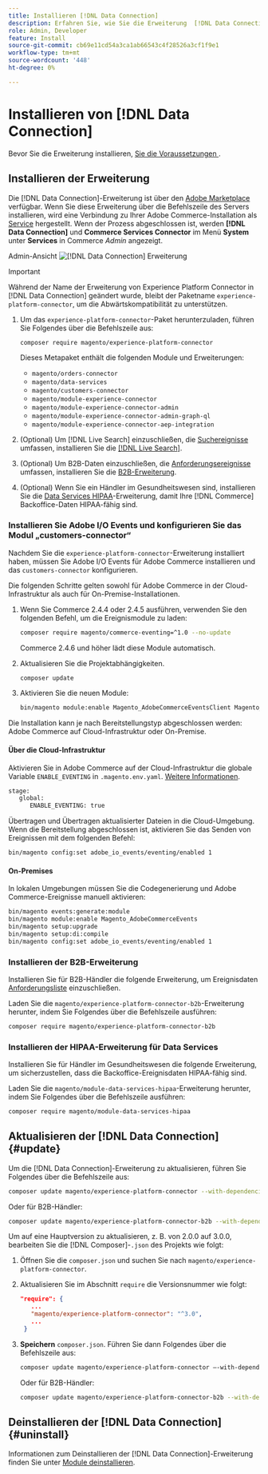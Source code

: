 ```yaml
---
title: Installieren [!DNL Data Connection]
description: Erfahren Sie, wie Sie die Erweiterung  [!DNL Data Connection]  Adobe Commerce installieren, aktualisieren und deinstallieren.
role: Admin, Developer
feature: Install
source-git-commit: cb69e11cd54a3ca1ab66543c4f28526a3cf1f9e1
workflow-type: tm+mt
source-wordcount: '448'
ht-degree: 0%

---
```


# Installieren von [!DNL Data Connection]

Bevor Sie die Erweiterung installieren, [ Sie die Voraussetzungen ](overview.md#prereqs).

## Installieren der Erweiterung

Die [!DNL Data Connection]-Erweiterung ist über den [Adobe Marketplace](https://commercemarketplace.adobe.com/magento-experience-platform-connector.html) verfügbar. Wenn Sie diese Erweiterung über die Befehlszeile des Servers installieren, wird eine Verbindung zu Ihrer Adobe Commerce-Installation als [Service](../landing/saas.md) hergestellt. Wenn der Prozess abgeschlossen ist, werden **[!DNL Data Connection]** und **Commerce Services Connector** im Menü **System** unter **Services** in Commerce _Admin_ angezeigt.

Admin-Ansicht ![[!DNL Data Connection] Erweiterung](assets/epc-adminui.png)

>[!IMPORTANT]
>
>Während der Name der Erweiterung von Experience Platform Connector in [!DNL Data Connection] geändert wurde, bleibt der Paketname `experience-platform-connector`, um die Abwärtskompatibilität zu unterstützen.

1. Um das `experience-platform-connector`-Paket herunterzuladen, führen Sie Folgendes über die Befehlszeile aus:

   ```bash
   composer require magento/experience-platform-connector
   ```

   Dieses Metapaket enthält die folgenden Module und Erweiterungen:

   - `magento/orders-connector`
   - `magento/data-services`
   - `magento/customers-connector`
   - `magento/module-experience-connector`
   - `magento/module-experience-connector-admin`
   - `magento/module-experience-connector-admin-graph-ql`
   - `magento/module-experience-connector-aep-integration`

1. (Optional) Um [!DNL Live Search] einzuschließen, die [Suchereignisse](events.md#search-events) umfassen, installieren Sie die [[!DNL Live Search]](../live-search/install.md).

1. (Optional) Um B2B-Daten einzuschließen, die [Anforderungsereignisse](events.md#b2b-events) umfassen, installieren Sie die [B2B-Erweiterung](#install-the-b2b-extension).

1. (Optional) Wenn Sie ein Händler im Gesundheitswesen sind, installieren Sie die [Data Services HIPAA](#install-the-data-services-hipaa-extension)-Erweiterung, damit Ihre [!DNL Commerce] Backoffice-Daten HIPAA-fähig sind.

### Installieren Sie Adobe I/O Events und konfigurieren Sie das Modul „customers-connector“

Nachdem Sie die `experience-platform-connector`-Erweiterung installiert haben, müssen Sie Adobe I/O Events für Adobe Commerce installieren und das `customers-connector` konfigurieren.

Die folgenden Schritte gelten sowohl für Adobe Commerce in der Cloud-Infrastruktur als auch für On-Premise-Installationen.

1. Wenn Sie Commerce 2.4.4 oder 2.4.5 ausführen, verwenden Sie den folgenden Befehl, um die Ereignismodule zu laden:

   ```bash
   composer require magento/commerce-eventing=^1.0 --no-update
   ```

   Commerce 2.4.6 und höher lädt diese Module automatisch.

1. Aktualisieren Sie die Projektabhängigkeiten.

   ```bash
   composer update
   ```

1. Aktivieren Sie die neuen Module:

   ```bash
   bin/magento module:enable Magento_AdobeCommerceEventsClient Magento_AdobeCommerceEventsGenerator Magento_AdobeIoEventsClient Magento_AdobeCommerceOutOfProcessExtensibility
   ```

Die Installation kann je nach Bereitstellungstyp abgeschlossen werden: Adobe Commerce auf Cloud-Infrastruktur oder On-Premise.

#### Über die Cloud-Infrastruktur

Aktivieren Sie in Adobe Commerce auf der Cloud-Infrastruktur die globale Variable `ENABLE_EVENTING` in `.magento.env.yaml`. [Weitere Informationen](https://experienceleague.adobe.com/docs/commerce-cloud-service/user-guide/configure/env/stage/variables-global.html#enable_eventing).

```bash
stage:
   global:
      ENABLE_EVENTING: true
```

Übertragen und Übertragen aktualisierter Dateien in die Cloud-Umgebung. Wenn die Bereitstellung abgeschlossen ist, aktivieren Sie das Senden von Ereignissen mit dem folgenden Befehl:

```bash
bin/magento config:set adobe_io_events/eventing/enabled 1
```

#### On-Premises

In lokalen Umgebungen müssen Sie die Codegenerierung und Adobe Commerce-Ereignisse manuell aktivieren:

```bash
bin/magento events:generate:module
bin/magento module:enable Magento_AdobeCommerceEvents
bin/magento setup:upgrade
bin/magento setup:di:compile
bin/magento config:set adobe_io_events/eventing/enabled 1
```

### Installieren der B2B-Erweiterung

Installieren Sie für B2B-Händler die folgende Erweiterung, um Ereignisdaten [Anforderungsliste](events.md#b2b-events) einzuschließen.

Laden Sie die `magento/experience-platform-connector-b2b`-Erweiterung herunter, indem Sie Folgendes über die Befehlszeile ausführen:

```bash
composer require magento/experience-platform-connector-b2b
```

### Installieren der HIPAA-Erweiterung für Data Services

Installieren Sie für Händler im Gesundheitswesen die folgende Erweiterung, um sicherzustellen, dass die Backoffice-Ereignisdaten HIPAA-fähig sind.

Laden Sie die `magento/module-data-services-hipaa`-Erweiterung herunter, indem Sie Folgendes über die Befehlszeile ausführen:

```bash
composer require magento/module-data-services-hipaa
```

## Aktualisieren der [!DNL Data Connection] {#update}

Um die [!DNL Data Connection]-Erweiterung zu aktualisieren, führen Sie Folgendes über die Befehlszeile aus:

```bash
composer update magento/experience-platform-connector --with-dependencies
```

Oder für B2B-Händler:

```bash
composer update magento/experience-platform-connector-b2b --with-dependencies
```

Um auf eine Hauptversion zu aktualisieren, z. B. von 2.0.0 auf 3.0.0, bearbeiten Sie die [!DNL Composer]-`.json` des Projekts wie folgt:

1. Öffnen Sie die `composer.json` und suchen Sie nach `magento/experience-platform-connector`.

1. Aktualisieren Sie im Abschnitt `require` die Versionsnummer wie folgt:

   ```json
   "require": {
      ...
      "magento/experience-platform-connector": "^3.0",
      ...
    }
   ```

1. **Speichern** `composer.json`. Führen Sie dann Folgendes über die Befehlszeile aus:

   ```bash
   composer update magento/experience-platform-connector –-with-dependencies
   ```

   Oder für B2B-Händler:

   ```bash
   composer update magento/experience-platform-connector-b2b --with-dependencies
   ```

## Deinstallieren der [!DNL Data Connection] {#uninstall}

Informationen zum Deinstallieren der [!DNL Data Connection]-Erweiterung finden Sie unter [Module deinstallieren](https://experienceleague.adobe.com/docs/commerce-operations/installation-guide/tutorials/uninstall-modules.html).
